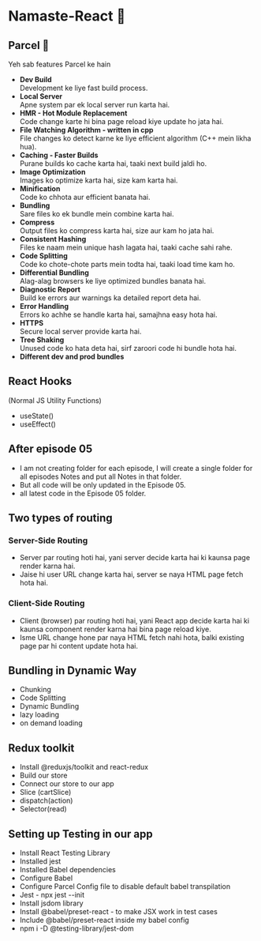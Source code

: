 # Namaste-React 🚀

## Parcel 🚀

Yeh sab features Parcel ke hain

- **Dev Build**  
    Development ke liye fast build process.
- **Local Server**  
    Apne system par ek local server run karta hai.
- **HMR - Hot Module Replacement**  
    Code change karte hi bina page reload kiye update ho jata hai.
- **File Watching Algorithm - written in cpp**  
    File changes ko detect karne ke liye efficient algorithm (C++ mein likha hua).
- **Caching - Faster Builds**  
    Purane builds ko cache karta hai, taaki next build jaldi ho.
- **Image Optimization**  
    Images ko optimize karta hai, size kam karta hai.
- **Minification**  
    Code ko chhota aur efficient banata hai.
- **Bundling**  
    Sare files ko ek bundle mein combine karta hai.
- **Compress**  
    Output files ko compress karta hai, size aur kam ho jata hai.
- **Consistent Hashing**  
    Files ke naam mein unique hash lagata hai, taaki cache sahi rahe.
- **Code Splitting**  
    Code ko chote-chote parts mein todta hai, taaki load time kam ho.
- **Differential Bundling**  
    Alag-alag browsers ke liye optimized bundles banata hai.
- **Diagnostic Report**  
    Build ke errors aur warnings ka detailed report deta hai.
- **Error Handling**  
    Errors ko achhe se handle karta hai, samajhna easy hota hai.
- **HTTPS**  
    Secure local server provide karta hai.
- **Tree Shaking**  
    Unused code ko hata deta hai, sirf zaroori code hi bundle hota hai.
- **Different dev and prod bundles**

## React Hooks

(Normal JS Utility Functions)

- useState()
- useEffect()

## After episode 05

- I am not creating folder for each episode, I will create a single folder for all episodes Notes and put all Notes in that folder.
- But all code will be only updated in the Episode 05.
- all latest code in the Episode 05 folder.

## Two types of routing

### Server-Side Routing

- Server par routing hoti hai, yani server decide karta hai ki kaunsa page render karna hai.
- Jaise hi user URL change karta hai, server se naya HTML page fetch hota hai.

### Client-Side Routing

- Client (browser) par routing hoti hai, yani React app decide karta hai ki kaunsa component render karna hai bina page reload kiye.
- Isme URL change hone par naya HTML fetch nahi hota, balki existing page par hi content update hota hai.

## Bundling in Dynamic Way

- Chunking
- Code Splitting
- Dynamic Bundling
- lazy loading
- on demand loading

## Redux toolkit

- Install @reduxjs/toolkit and react-redux
- Build our store
- Connect our store to our app
- Slice (cartSlice)
- dispatch(action)
- Selector(read)

## Setting up Testing in our app

- Install React Testing Library
- Installed jest
- Installed Babel dependencies
- Configure Babel
- Configure Parcel Config file to disable default babel transpilation
- Jest - npx jest --init
- Install jsdom library
- Install @babel/preset-react - to make JSX work in test cases
- Include @babel/preset-react inside my babel config
- npm i -D @testing-library/jest-dom

